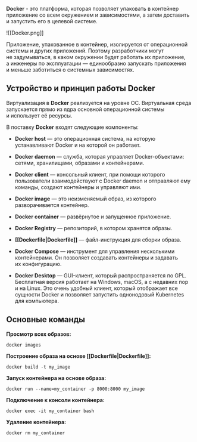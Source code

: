 **Docker** - это платформа, которая позволяет упаковать в контейнер приложение со всем окружением и зависимостями, а затем доставить и запустить его в целевой системе.

![[Docker.png]]

Приложение, упакованное в контейнер, изолируется от операционной системы и других приложений. Поэтому разработчики могут не задумываться, в каком окружении будет работать их приложение, а инженеры по эксплуатации — единообразно запускать приложения и меньше заботиться о системных зависимостях.

## Устройство и принцип работы Docker

Виртуализация в **Docker** реализуется на уровне ОС. Виртуальная среда запускается прямо из ядра основной операционной системы и использует её ресурсы.

В поставку **Docker** входят следующие компоненты:

- **Docker host** — это операционная система, на которую устанавливают Docker и на которой он работает.

- **Docker daemon** — служба, которая управляет Docker-объектами: сетями, хранилищами, образами и контейнерами.

- **Docker client** — консольный клиент, при помощи которого пользователи взаимодействуют с Docker daemon и отправляют ему команды, создают контейнеры и управляют ими.

- **Docker image** — это неизменяемый образ, из которого разворачивается контейнер.

- **Docker container** — развёрнутое и запущенное приложение.

- **Docker Registry** — репозиторий, в котором хранятся образы.

- **[[Dockerfile|Dockerfile]]** — файл-инструкция для сборки образа.

- **Docker Compose** — инструмент для управления несколькими контейнерами. Он позволяет создавать контейнеры и задавать их конфигурацию.

- **Docker Desktop** — GUI-клиент, который распространяется по GPL. Бесплатная версия работает на Windows, macOS, а с недавних пор и на Linux. Это очень удобный клиент, который отображает все сущности Docker и позволяет запустить однонодовый Kubernetes для компьютера.

## Основные команды

**Просмотр всех образов:**

```Shell
docker images
```

**Построение образа на основе [[Dockerfile|Dockerfile]]:**

```Shell
docker build -t my_image
```

**Запуск контейнера на основе образа:**

```Shell
docker run --name=my_container -p 8000:8000 my_image
```

**Подключение к консоли контейнера:**

```Shell
docker exec -it my_container bash
```

**Удаление контейнера:**

```Shell
docker rm my_container
```

